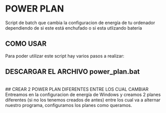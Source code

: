 # POWER PLAN
Script de batch que cambia la configuracion de energía de tu ordenador dependiendo de si este está enchufado o si esta utlizando batería

## COMO USAR
Para poder utilizar este script hay varios pasos a realizar: 
## DESCARGAR EL ARCHIVO power_plan.bat
<br />
## CREAR 2 POWER PLAN DIFERENTES ENTRE LOS CUAL CAMBIAR
Entreamos en la configuracion de energía de Windows y creamos 2 planes diferentes (si no los tenemos creados de antes) entre los cual va a alternar nuestro programa, configuramos los planes como queramos.
<br />
